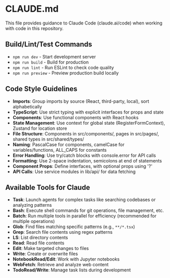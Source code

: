 # CLAUDE.md

This file provides guidance to Claude Code (claude.ai/code) when working with code in this repository.

## Build/Lint/Test Commands
- `npm run dev` - Start development server
- `npm run build` - Build for production
- `npm run lint` - Run ESLint to check code quality
- `npm run preview` - Preview production build locally

## Code Style Guidelines
- **Imports**: Group imports by source (React, third-party, local), sort alphabetically
- **TypeScript**: Use strict typing with explicit interfaces for props and state
- **Components**: Use functional components with React hooks
- **State Management**: Use context for global state (RegisterFormContext), Zustand for location store
- **File Structure**: Components in src/components/, pages in src/pages/, shared types in src/shared/types/
- **Naming**: PascalCase for components, camelCase for variables/functions, ALL_CAPS for constants
- **Error Handling**: Use try/catch blocks with console.error for API calls
- **Formatting**: Use 2-space indentation, semicolons at end of statements
- **Component Props**: Define interfaces, with optional props using '?'
- **API Calls**: Use service modules in lib/api/ for data fetching

## Available Tools for Claude
- **Task**: Launch agents for complex tasks like searching codebases or analyzing patterns
- **Bash**: Execute shell commands for git operations, file management, etc.
- **Batch**: Run multiple tools in parallel for efficiency (recommended for multiple operations)
- **Glob**: Find files matching specific patterns (e.g., `**/*.tsx`)
- **Grep**: Search file contents using regex patterns
- **LS**: List directory contents
- **Read**: Read file contents
- **Edit**: Make targeted changes to files
- **Write**: Create or overwrite files
- **NotebookRead/Edit**: Work with Jupyter notebooks
- **WebFetch**: Retrieve and analyze web content
- **TodoRead/Write**: Manage task lists during development